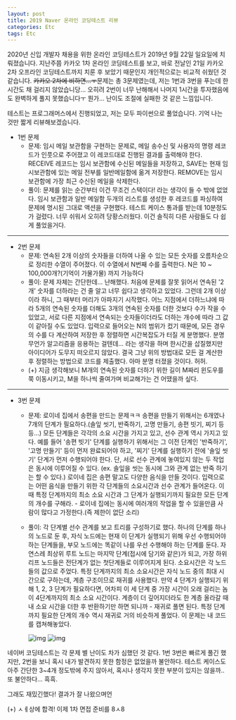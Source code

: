 ```yaml
---
layout: post
title: 2019 Naver 온라인 코딩테스트 리뷰
categories: Etc
tags: Etc
---
```


2020년 신입 개발자 채용을 위한 온라인 코딩테스트가 2019년 9월 22일 일요일에 치뤄졌습니다. 지난주쯤 카카오 1차 온라인 코딩테스트를 보고, 바로 전날인 21일 카카오 2차 오프라인 코딩테스트까지 치룬 후 보았기 때문인지 개인적으로는 비교적 쉬웠던 것 같습니다. ~~카카오 2차에 비하면…ㅜ~~문제는 총 3문제였는데, 저는 1번과 3번을 푸는데 한시간도 채 걸리지 않았습니당... 오히려 2번이 너무 난해해서 나머지 1시간을 투자했음에도 완벽하게 풀지 못했습니다ㅜ 뭔가… 난이도 조절에 실패한 것 같은 느낌입니다.

테스트는 프로그래머스에서 진행되었고, 저는 모두 파이썬으로 풀었습니다. 기억 나는 것만 짧게 리뷰해보겠습니다.



* 1번 문제
  * 문제: 임시 메일 보관함을 구현하는 문제로, 메일 송수신 및 사용자의 명령 레코드가 인풋으로 주어졌고 이 레코드대로 진행된 결과를 출력해야 한다. RECEIVE 레코드는 임시 보관함에 수신된 메일들을 저장하고, SAVE는 현재 임시보관함에 있는 메일 전부를 일반메일함에 옮겨 저장한다. REMOVE는 임시 보관함에 가장 최근 수신된 메일을 삭제한다.
  * 풀이: 문제를 읽는 순간부터 이건 무조건 스택이다! 라는 생각이 들 수 밖에 없었다. 임시 보관함과 일반 메일함 두개의 리스트를 생성한 후 레코드를 파싱하여 문제에 명시된 그대로 액션을 구현했다. 테스트 케이스 통과를 받는데 10분정도가 걸렸다. 너무 쉬워서 오히려 당황스러웠다. 이건 솔직히 다른 사람들도 다 쉽게 풀었을거다.

---

* 2번 문제
  * 문제: 연속된 2개 이상의 숫자들을 더하여 나올 수 있는 모든 숫자를 오름차순으로 정리한 수열이 주어졌다. 이 수열에서 N번째 수를 출력한다. N은 10 ~ 100,000개?(기억이 가물가물) 까지 가능하다
  * 풀이: 문제 자체는 간단한데… 난해했다. 처음에 문제를 잘못 읽어서 연속된 '2개' 숫자를 더하라는 건 줄 알고 너무 쉽다고 생각하고 있었다. 그런데 2개 이상이라 하니, 그 때부터 머리가 아파지기 시작했다. 어느 지점에서 더하느냐에 따라 5개의 연속된 숫자를 더해도 3개의 연속된 숫자를 더한 것보다 수가 작을 수 있었고, 서로 다른 지점에서 연속되는 숫자들이더라도 더하는 개수에 따라 그 값이 같아질 수도 있었다. 입력으로 들어오는 N의 범위가 컸기 때문에, 모든 경우의 수를 다 계산하여 저장한 후 정렬하면 시간복잡도가 터질 게 분명했다. 분명 무언가 알고리즘을 응용하는 걸텐데… 라는 생각을 하며 한시간을 삽질했지만 아이디어가 도무지 떠오르지 않았다. 결국 그냥 위의 방법대로 모든 걸 계산한 후 정렬하는 방법으로 코드를 제출했다. 아마 분명 터졌을 것이다. 허허.
  * (+) 지금 생각해보니 M개의 연속된 숫자를 더하기 위한 길이 M짜리 윈도우를 쭉 이동시키고, M을 하나씩 줄여가며 비교해가는 건 어땠을까 싶다.

---

* 3번 문제

  * 문제: 로이네 집에서 송편을 만드는 문제ㅋㅋ 송편을 만들기 위해서는 6개였나 7개의 단계가 필요하다.(솔잎 씻기, 반죽하기, 고명 만들기, 송편 빗기, 찌기 등등…) 모든 단계들은 각각의 소요 시간을 가지고 있고, 선수 관계 역시 가지고 있다. 예를 들어 '송편 빗기' 단계를 실행하기 위해서는 그 이전 단계인 '반죽하기', '고명 만들기' 등이 먼저 완료되어야 하고, '찌기' 단계를 실행하기 전에  '솔잎 씻기' 단계가 먼저 수행되어야 한다. 단, 서로 선수 관계에 놓여있지 않는 두 작업은 동시에 이루어질 수 있다. (ex. 솔잎을 씻는 동시에 그와 관계 없는 반죽 하기는 할 수 있다.) 로이네 집은 송편 말고도 다양한 음식을 만들 것이다. 입력으로는 어떤 음식을 만들기 위한 각 단계들의 소요시간과 선수 관계가 들어온다. 이때 특정 단계까지의 최소 소요 시간과 그 단계가 실행되기까지 필요한 모든 단계의 개수를 구해라. - 로이네 집에는 동시에 여러개의 작업을 할 수 있을만큼 사람이 많다고 가정한다.(즉 제한이 없단 소리)

  * 풀이: 각 단계별 선수 관계를 보고 트리를 구성하기로 했다. 하나의 단계를 하나의 노드로 둔 후, 자식 노드에는 현재 이 단계가 실행되기 위해 우선 수행되어야 하는 단계들을, 부모 노드에는 똑같이 나를 우선 수행해야 하는 단계를 둔다. 자연스레 최상위 루트 노드는 마지막 단계(접시에 담기와 같은)가 되고, 가장 하위 리프 노드들은 전단계가 없는 첫단계들로 이루어지게 된다. 소요시간은 각 노드들의 값으로 주었다. 특정 단계까지의 최소 소요시간은 자식 노드 중의 최대 시간으로 구하는데, 계층 구조이므로 재귀를 사용했다. 만약 4 단계가 실행되기 위해 1, 2, 3 단계가 필요하다면, 어차피 이 세 단계 중 가장 시간이 오래 걸리는 놈이 4단계까지의 최소 소요 시간이다. 계층이 더 깊어지더라도 한 계층 올라갈 때 내 소요 시간을 더한 후 반환하기만 하면 되니까 - 재귀로 풀면 된다. 특정 단계까지 필요한 단계의 개수 역시 재귀로 거의 비슷하게 풀었다. 
    이 문제는 내 코드를 캡쳐해놓았다.

    ![img]({{site.url}}/public/images/2019_naver_ct_1.png)
    ![img]({{site.url}}/public/images/2019_naver_ct_2.png)



네이버 코딩테스트는 각 문제 별 난이도 차가 심했던 것 같다. 1번 3번은 빠르게 풀긴 했지만, 2번을 보니 혹시 내가 발견하지 못한 함정은 없었을까 불안하다. 테스트 케이스도 아주 간단한 3~4개 정도밖에 주지 않아서, 혹시나 생각지 못한 부분이 있지는 않을까.. 또 불안하다… 흑흑. 

그래도 재밌긴했다! 결과가 잘 나왔으며언

(+) ㅅㅔ상에 합격! 이제 1차 면접 준비를 8ㅅ8